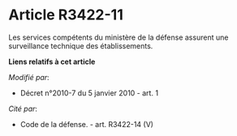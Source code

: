 # Article R3422-11

Les services compétents du ministère de la défense assurent une surveillance technique des établissements.

**Liens relatifs à cet article**

_Modifié par_:

  - Décret n°2010-7 du 5 janvier 2010 - art. 1

_Cité par_:

  - Code de la défense. - art. R3422-14 (V)
